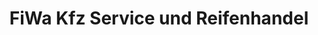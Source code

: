 ---
title: "FiWa Kfz Service und Reifenhandel"
url: /moedling/fiwa-kfz-service-und-reifenhandel/
shop: Autowerkstatt
---